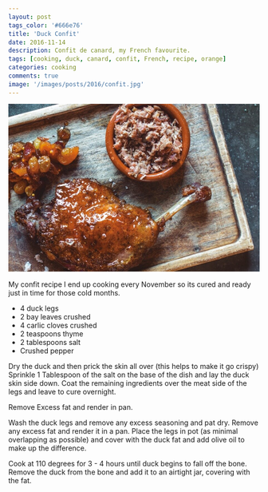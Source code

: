 ```yaml
---
layout: post
tags_color: '#666e76'
title: 'Duck Confit'
date: 2016-11-14
description: Confit de canard, my French favourite.
tags: [cooking, duck, canard, confit, French, recipe, orange]
categories: cooking
comments: true
image: '/images/posts/2016/confit.jpg'
---
```

![](/images/posts/2016/confit.jpg)

My confit recipe I end up cooking every November so its cured and ready just in time for those cold months.

* 4 duck legs
* 2 bay leaves crushed
* 4 carlic cloves crushed
* 2 teaspoons thyme
* 2 tablespoons salt
* Crushed pepper

Dry the duck and then prick the skin all over (this helps to make it go crispy) Sprinkle 1 Tablespoon of the salt on the base of the dish and lay the duck skin side down. Coat the remaining ingredients over the meat side of the legs and leave to cure overnight.

Remove Excess fat and render in pan.

Wash the duck legs and remove any excess seasoning and pat dry. Remove any excess fat and render it in a pan. Place the legs in pot (as minimal overlapping as possible) and cover with the duck fat and add olive oil to make up the difference.

Cook at 110 degrees for 3 - 4 hours until duck begins to fall off the bone. Remove the duck from the bone and add it to an airtight jar, covering with the fat.